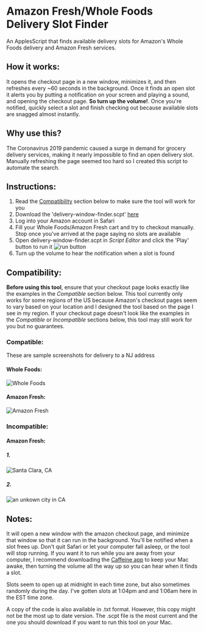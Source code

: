 # Amazon Fresh/Whole Foods Delivery Slot Finder
An ApplesScript that finds available delivery slots for Amazon's Whole Foods delivery and Amazon Fresh services.

## How it works:
It opens the checkout page in a new window, minimizes it, and then refreshes every ~60 seconds in the background. Once it finds an open slot it alerts you by putting a notification on your screen and playing a sound, and opening the checkout page. __So turn up the volume!__. Once you're notified, quickly select a slot and finish checking out because available slots are snagged almost instantly.

## Why use this?
The Coronavirus 2019 pandemic caused a surge in demand for grocery delivery services, making it nearly impossible to find an open delivery slot. Manually refreshing the page seemed too hard so I created this script to automate the search.

## Instructions:
1. Read the [Compatibility](#compatibility:) section below to make sure the tool will work for you
2. Download the 'delivery-window-finder.scpt' [here](https://github.com/ahertel/wholefoods-delivery-slot-finder/raw/master/delivery-window-finder.scpt)
3. Log into your Amazon account in Safari
4. Fill your Whole Foods/Amazon Fresh cart and try to checkout manually. Stop once you've arrived at the page saying no slots are available
5. Open delivery-window-finder.scpt in _Script Editor_ and click the 'Play' button to run it
![run button](https://i.imgur.com/kpQee5h.png)
6. Turn up the volume to hear the notification when a slot is found

## Compatibility:
**Before using this tool**, ensure that your checkout page looks exactly like the examples in the _Compatible_ section below.
This tool currently only works for some regions of the US because Amazon's checkout pages seem to vary based on your location and I designed the tool based on the page I see in my region. 
If your checkout page doesn't look like the examples in the _Compatible_ or _Incompatible_ sections below, this tool may still work for you but no guarantees.

### Compatible:
These are sample screenshots for delivery to a NJ address
#### Whole Foods:
![Whole Foods](https://i.imgur.com/r7EQQF6.jpg)

#### Amazon Fresh:
![Amazon Fresh](https://i.imgur.com/ncVyqQR.jpg)

### Incompatible:
#### Amazon Fresh:
##### 1.
![Santa Clara, CA](https://i.imgur.com/SyNtrZs.png)
##### 2.
![an unkown city in CA](https://i.imgur.com/PYrO9Il.jpg)

Notes:
-
It will open a new window with the amazon checkout page, and minimize that window so that it can run in the background.
You'll be notified when a slot frees up. Don't quit Safari or let your computer fall asleep, or the tool will stop running.
If you want it to run while you are away from your computer, I recommend downloading the [Caffeine app](http://lightheadsw.com/caffeine/) to keep your Mac awake, then turning the volume all the way up so you can hear when it finds a slot.

Slots seem to open up at midnight in each time zone, but also sometimes randomly during the day. I've gotten slots at 1:04pm and and 1:06am here in the EST time zone.

A copy of the code is also available in .txt format. However, this copy might not be the most up to date version. The .scpt file is the most current and the one you should download if you want to run this tool
on your Mac.
